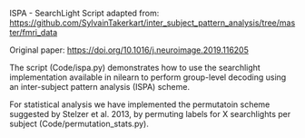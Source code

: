 ISPA - SearchLight
Script adapted from: https://github.com/SylvainTakerkart/inter_subject_pattern_analysis/tree/master/fmri_data

Original paper: https://doi.org/10.1016/j.neuroimage.2019.116205

The script (Code/ispa.py) demonstrates how to use the searchlight implementation available in nilearn to perform group-level decoding using an inter-subject pattern analysis (ISPA) scheme.


For statistical analysis we have implemented the permutatoin scheme suggested by Stelzer et al. 2013, by permuting labels for X searchlights per subject (Code/permutation_stats.py).
